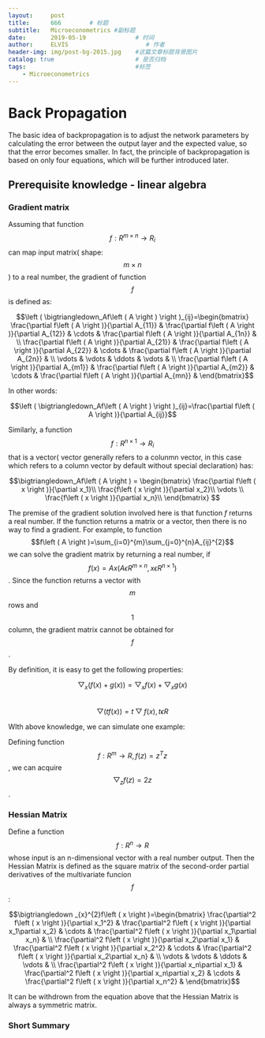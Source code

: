 ```yaml
---
layout:     post                    
title:      666        # 标题 
subtitle:   Microeconometrics #副标题
date:       2019-05-19              # 时间
author:     ELVIS                      # 作者
header-img: img/post-bg-2015.jpg    #这篇文章标题背景图片
catalog: true                       # 是否归档
tags:                               #标签
    - Microeconometrics
---
```

<script type="text/javascript" async src="https://cdn.mathjax.org/mathjax/latest/MathJax.js?config=TeX-MML-AM_CHTML"> </script>



# Back Propagation   

The basic idea of backpropagation is to adjust the network parameters by calculating the error between the output layer and the expected value, so that the error becomes smaller.
In fact, the principle of backpropagation is based on only four equations, which will be further introduced later.     

## Prerequisite knowledge - linear algebra  

### Gradient matrix   

Assuming that function $$f:R^{m\times n}\rightarrow R_{i}$$ can map input matrix( shape: $$m\times n$$) to a real number, the gradient of function $$f$$ is defined as:  

$$\left ( \bigtriangledown_Af\left ( A \right ) \right )_{ij}=\begin{bmatrix}
\frac{\partial f\left ( A \right )}{\partial A_{11}} & \frac{\partial f\left ( A \right )}{\partial A_{12}} & \cdots & \frac{\partial f\left ( A \right )}{\partial A_{1n}} & \\ 
\frac{\partial f\left ( A \right )}{\partial A_{21}} & \frac{\partial f\left ( A \right )}{\partial A_{22}} & \cdots  & \frac{\partial f\left ( A \right )}{\partial A_{2n}} & \\ 
\vdots  & \vdots  & \ddots  & \vdots  & \\ 
\frac{\partial f\left ( A \right )}{\partial A_{m1}} & \frac{\partial f\left ( A \right )}{\partial A_{m2}} & \cdots &  \frac{\partial f\left ( A \right )}{\partial A_{mn}} & 
\end{bmatrix}$$   

In other words:  

$$\left ( \bigtriangledown_Af\left ( A \right ) \right )_{ij}=\frac{\partial f\left ( A \right )}{\partial A_{ij}}$$   

Similarly, a function $$f:R^{n\times 1}\rightarrow R_{i}$$ that is a vector( vector generally refers to a colunmn vector, in this case which refers to a column vector by default without special declaration) 
has:   

$$\bigtriangledown_Af\left ( A \right ) = \begin{bmatrix}
\frac{\partial f\left ( x \right )}{\partial x_1}\\ 
\frac{f\left ( x \right )}{\partial x_2}\\ 
\vdots \\
\frac{f\left ( x \right )}{\partial x_n}\\  
\end{bmatrix}
$$   

The premise of the gradient solution involved here is that function *f* returns a real number. If the function returns a matrix or a vector, then there is no way to find a gradient. For example, to function$$f\left ( A \right )=\sum_{i=0}^{m}\sum_{j=0}^{n}A_{ij}^{2}$$ we can solve the gradient matrix by returning a real number, if $$f\left ( x \right )=Ax\left ( A\epsilon R^{m\times n},x\epsilon R^{n\times 1} \right )$$. Since the function returns a vector with $$m$$ rows and $$1$$ column, the gradient matrix cannot be obtained for $$f$$.   

By definition, it is easy to get the following properties:  

$$\bigtriangledown _{x}\left ( f\left ( x \right ) + g\left ( x \right )\right) =\bigtriangledown_{x}f\left(x\right)+\bigtriangledown_{x}g\left ( x \right )$$  
$$\bigtriangledown\left ( tf\left ( x \right ) \right )=t \bigtriangledown f\left ( x \right ), t\epsilon R$$   

WIth above knowledge, we can simulate one example:  

Defining function $$f:R^{m}\rightarrow R,f\left ( z \right )=z^{T}z$$, we can acquire$$ \bigtriangledown_{z}f\left ( z \right )=2z$$.   

### Hessian Matrix  

Define a function $$f: R^{n}\rightarrow R$$ whose input is an n-dimensional vector with a real number output. Then the Hessian Matrix is defined as the square matrix of the second-order partial derivatives of the multivariate funcion $$f$$:  

$$\bigtriangledown _{x}^{2}f\left ( x \right )=\begin{bmatrix}
\frac{\partial^2 f\left ( x \right )}{\partial x_1^2} & \frac{\partial^2 f\left ( x \right )}{\partial x_1\partial x_2} & \cdots & \frac{\partial^2 f\left ( x \right )}{\partial x_1\partial x_n} & \\ 
\frac{\partial^2 f\left ( x \right )}{\partial x_2\partial x_1} & \frac{\partial^2 f\left ( x \right )}{\partial x_2^2} & \cdots  & \frac{\partial^2 f\left ( x \right )}{\partial x_2\partial x_n} & \\ 
\vdots  & \vdots  & \ddots  & \vdots  & \\ 
\frac{\partial^2 f\left ( x \right )}{\partial x_n\partial x_1} & \frac{\partial^2 f\left ( x \right )}{\partial x_n\partial x_2} & \cdots &  \frac{\partial^2 f\left ( x \right )}{\partial x_n^2} & 
\end{bmatrix}$$  

It can be withdrown from the equation above that the Hessian Matrix is always a symmetric matrix.   

### Short Summary  





